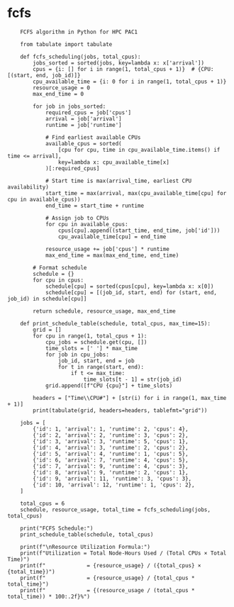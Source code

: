 # fcfs
        FCFS algorithm in Python for HPC PAC1
        
        from tabulate import tabulate
        
        def fcfs_scheduling(jobs, total_cpus):
            jobs_sorted = sorted(jobs, key=lambda x: x['arrival'])
            cpus = {i: [] for i in range(1, total_cpus + 1)}  # {CPU: [(start, end, job_id)]}
            cpu_available_time = {i: 0 for i in range(1, total_cpus + 1)}
            resource_usage = 0
            max_end_time = 0
        
            for job in jobs_sorted:
                required_cpus = job['cpus']
                arrival = job['arrival']
                runtime = job['runtime']
                
                # Find earliest available CPUs
                available_cpus = sorted(
                    [cpu for cpu, time in cpu_available_time.items() if time <= arrival],
                    key=lambda x: cpu_available_time[x]
                )[:required_cpus]
        
                # Start time is max(arrival_time, earliest CPU availability)
                start_time = max(arrival, max(cpu_available_time[cpu] for cpu in available_cpus))
                end_time = start_time + runtime
        
                # Assign job to CPUs
                for cpu in available_cpus:
                    cpus[cpu].append((start_time, end_time, job['id']))
                    cpu_available_time[cpu] = end_time
        
                resource_usage += job['cpus'] * runtime
                max_end_time = max(max_end_time, end_time)
        
            # Format schedule
            schedule = {}
            for cpu in cpus:
                schedule[cpu] = sorted(cpus[cpu], key=lambda x: x[0])
                schedule[cpu] = [(job_id, start, end) for (start, end, job_id) in schedule[cpu]]
            
            return schedule, resource_usage, max_end_time
        
        def print_schedule_table(schedule, total_cpus, max_time=15):
            grid = []
            for cpu in range(1, total_cpus + 1):
                cpu_jobs = schedule.get(cpu, [])
                time_slots = [' '] * max_time
                for job in cpu_jobs:
                    job_id, start, end = job
                    for t in range(start, end):
                        if t <= max_time:
                            time_slots[t - 1] = str(job_id)
                grid.append([f"CPU {cpu}"] + time_slots)
            
            headers = ["Time\\CPU#"] + [str(i) for i in range(1, max_time + 1)]
            print(tabulate(grid, headers=headers, tablefmt="grid"))
        
        jobs = [
            {'id': 1, 'arrival': 1, 'runtime': 2, 'cpus': 4},
            {'id': 2, 'arrival': 2, 'runtime': 3, 'cpus': 2},
            {'id': 3, 'arrival': 3, 'runtime': 5, 'cpus': 1},
            {'id': 4, 'arrival': 3, 'runtime': 2, 'cpus': 2},
            {'id': 5, 'arrival': 4, 'runtime': 1, 'cpus': 5},
            {'id': 6, 'arrival': 7, 'runtime': 4, 'cpus': 5},
            {'id': 7, 'arrival': 9, 'runtime': 4, 'cpus': 3},
            {'id': 8, 'arrival': 9, 'runtime': 2, 'cpus': 1},
            {'id': 9, 'arrival': 11, 'runtime': 3, 'cpus': 3},
            {'id': 10, 'arrival': 12, 'runtime': 1, 'cpus': 2},
        ]
        
        total_cpus = 6
        schedule, resource_usage, total_time = fcfs_scheduling(jobs, total_cpus)
        
        print("FCFS Schedule:")
        print_schedule_table(schedule, total_cpus)
        
        print(f"\nResource Utilization Formula:")
        print(f"Utilization = Total Node-Hours Used / (Total CPUs × Total Time)")
        print(f"             = {resource_usage} / ({total_cpus} × {total_time})")
        print(f"             = {resource_usage} / {total_cpus * total_time}")
        print(f"             = {(resource_usage / (total_cpus * total_time)) * 100:.2f}%")
